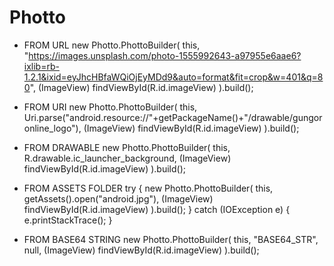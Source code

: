 # Photto


- FROM URL
new Photto.PhottoBuilder(
                this,
                "https://images.unsplash.com/photo-1555992643-a97955e6aae6?ixlib=rb-1.2.1&ixid=eyJhcHBfaWQiOjEyMDd9&auto=format&fit=crop&w=401&q=80",
                (ImageView) findViewById(R.id.imageView)
).build();

- FROM URI
new Photto.PhottoBuilder(
                this,
                Uri.parse("android.resource://"+getPackageName()+"/drawable/gungoronline_logo"),
                (ImageView) findViewById(R.id.imageView)
).build();

- FROM DRAWABLE
new Photto.PhottoBuilder(
                this,
                R.drawable.ic_launcher_background,
                (ImageView) findViewById(R.id.imageView)
).build();

- FROM ASSETS FOLDER
try {
        new Photto.PhottoBuilder(
                this,
                getAssets().open("android.jpg"),
                (ImageView) findViewById(R.id.imageView)
        ).build();
} catch (IOException e) {
            e.printStackTrace();
}

- FROM BASE64 STRING
new Photto.PhottoBuilder(
        this,
        "BASE64_STR",
        null,
        (ImageView) findViewById(R.id.imageView)
).build();
